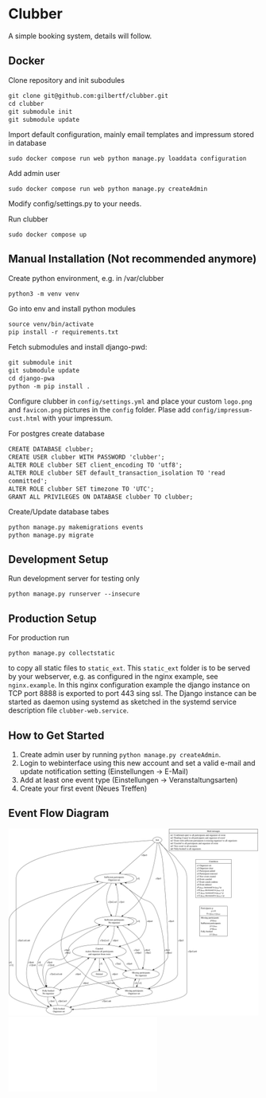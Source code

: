 # Clubber
A simple booking system, details will follow.

## Docker
Clone repository and init subodules
```
git clone git@github.com:gilbertf/clubber.git
cd clubber
git submodule init
git submodule update
```

Import default configuration, mainly email templates and impressum stored in database
```
sudo docker compose run web python manage.py loaddata configuration
```

Add admin user
```
sudo docker compose run web python manage.py createAdmin
```

Modify config/settings.py to your needs.

Run clubber
```
sudo docker compose up
```


## Manual Installation (Not recommended anymore)
Create python environment, e.g. in /var/clubber
```
python3 -m venv venv
```

Go into env and install python modules
```
source venv/bin/activate
pip install -r requirements.txt
```

Fetch submodules and install django-pwd:
```
git submodule init
git submodule update
cd django-pwa
python -m pip install .
```

Configure clubber in `config/settings.yml` and place your custom `logo.png` and `favicon.png` pictures in the `config` folder. Plase add `config/impressum-cust.html` with your impressum.

For postgres create database
```
CREATE DATABASE clubber;
CREATE USER clubber WITH PASSWORD 'clubber';
ALTER ROLE clubber SET client_encoding TO 'utf8';
ALTER ROLE clubber SET default_transaction_isolation TO 'read committed';
ALTER ROLE clubber SET timezone TO 'UTC';
GRANT ALL PRIVILEGES ON DATABASE clubber TO clubber;
```

Create/Update database tabes
```
python manage.py makemigrations events
python manage.py migrate
```

## Development Setup
Run development server for testing only
```
python manage.py runserver --insecure
```

## Production Setup
For production run
```
python manage.py collectstatic
```
to copy all static files to `static_ext`. This `static_ext` folder is to be served by your webserver, e.g. as configured in the nginx example, see `nginx.example`.
In this nginx configuration example the django instance on TCP port 8888 is exported to port 443 sing ssl. The Django instance can be started as daemon using systemd as sketched in the systemd service description file `clubber-web.service`.

## How to Get Started
1. Create admin user by running `python manage.py createAdmin`.
2. Login to webinterface using this new account and set a valid e-mail and update notification setting (Einstellungen -> E-Mail)
3. Add at least one event type (Einstellungen -> Veranstaltungsarten)
4. Create your first event (Neues Treffen)


## Event Flow Diagram
![Event flow diagram](eventFlow.svg)
![Event flow diagram](eventFlow.mm)
